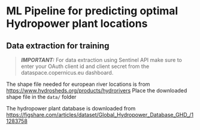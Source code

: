# ML Pipeline for predicting optimal Hydropower plant locations

## Data extraction for training

> **_IMPORTANT:_**
> For data extraction using Sentinel API make sure to enter your OAuth client id and client secret from the dataspace.copernicus.eu dashboard.

The shape file needed for european river locations is from https://www.hydrosheds.org/products/hydrorivers
Place the downloaded shape file in the `data/` folder

The hydropower plant database is downloaded from https://figshare.com/articles/dataset/Global_Hydropower_Database_GHD_/11283758